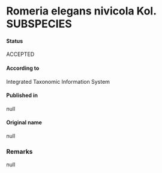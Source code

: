 Romeria elegans nivicola Kol. SUBSPECIES
=======

#### Status
ACCEPTED

#### According to
Integrated Taxonomic Information System

#### Published in
null

#### Original name
null

### Remarks
null